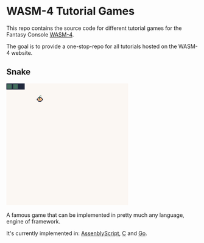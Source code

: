# WASM-4 Tutorial Games

This repo contains the source code for different tutorial games for the Fantasy Console [WASM-4](https://wasm4.org/).

The goal is to provide a one-stop-repo for all tutorials hosted on the WASM-4 website.

## Snake

![Snake](images/snake.webp)

A famous game that can be implemented in pretty much any language, engine of framework.

It's currently implemented in: [AssenblyScript](snake-as/), [C](snake-c/) and [Go](snake-go/).
